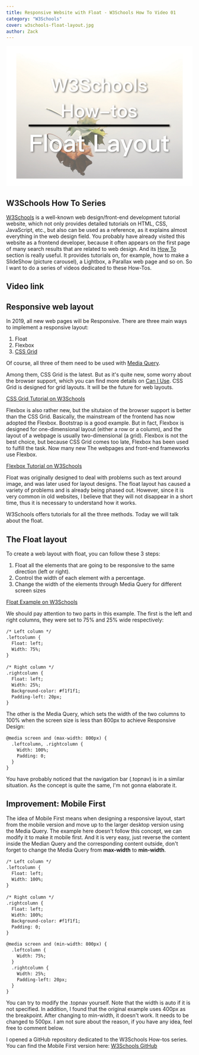 ```yaml
---
title: Responsive Website with Float - W3Schools How To Video 01
category: "W3Schools"
cover: w3schools-float-layout.jpg
author: Zack
---
```


![Responsive Web Float](w3schools-float-layout.jpg)

## W3Schools How To Series

[W3Schools](https://www.w3schools.com) is a well-known web design/front-end development tutorial website, which  not only provides detailed tutorials on HTML, CSS, JavaScript, etc., but also can be used as a reference, as it explains almost everything in the web design field. You probably have already visited this website as a frontend developer, because it often appears on the first page of many search results that are related to web design. And its [How To](https://www.w3schools.com/howto/default.asp) section is really useful. It provides tutorials on, for example, how to make a SlideShow (picture carousel), a Lightbox, a Parallax web page and so on. So I want to do a series of videos dedicated to these How-Tos.

## Video link

## Responsive web layout

In 2019, all new web pages will be Responsive. There are three main ways to implement a responsive layout:

1. Float
2. Flexbox
3. [CSS Grid](https://zacklive.com/css-grid-intro/)

Of course, all three of them need to be used with [Media Query](https://zacklive.com/media-query/).

Among them, CSS Grid is the latest. But as it's quite new, some worry about the browser support, which you can find more details on [Can I Use](https://caniuse.com/#feat=css-grid). CSS Grid is designed for grid layouts. It will be the future for web layouts.

[CSS Grid Tutorial on W3Schools](https://www.w3schools.com/css/css_grid.asp)

Flexbox is also rather new, but the situtaion of the browser support is better than the CSS Grid. Basically, the mainstream of the frontend has now adopted the Flexbox. Bootstrap is a good example. But in fact, Flexbox is designed for one-dimensional layout (either a row or a column), and the layout of a webpage is usually two-dimensional (a grid). Flexbox is not the best choice, but because CSS Grid comes too late, Flexbox has been used to fulfill the task. Now many new The webpages and front-end frameworks use Flexbox.

[Flexbox Tutorial on W3Schools](https://www.w3schools.com/css/css3_flexbox.asp)

Float was originally designed to deal with problems such as text around image, and was later used for layout designs. The float layout has caused a variety of problems and is already being phased out. However, since it is very common in old websites, I believe that they will not disappear in a short time, thus it is necessary to understand how it works.

W3Schools offers tutorials for all the three methods. Today we will talk about the float.

## The Float  layout

To create a web layout with float, you can follow these 3 steps:

1. Float all the elements that are going to be responsive to the same direction (left or right).
2. Control the width of each element with a percentage.
3. Change the width of the elements through Media Query for different screen sizes

[Float Example on W3Schools](https://www.w3schools.com/css/tryit.asp?filename=trycss_website_layout_blog)

We should pay attention to two parts in this example. The first is the left and right columns, they were set to 75% and 25% wide respectively:

```
/* Left column */
.leftcolumn {
  Float: left;
  Width: 75%;
}

/* Right column */
.rightcolumn {
  Float: left;
  Width: 25%;
  Background-color: #f1f1f1;
  Padding-left: 20px;
}
```

The other is the Media Query, which sets the width of the two columns to 100% when the screen size is less than 800px to achieve Responsive Design:

```
@media screen and (max-width: 800px) {
  .leftcolumn, .rightcolumn {
    Width: 100%;
    Padding: 0;
  }
}
```

You have probably noticed that the navigation bar (.topnav) is in a similar situation. As the concept is quite the same, I'm not gonna elaborate it.

## Improvement: Mobile First

The idea of Mobile First means when designing a responsive layout, start from the mobile version and move up to the larger desktop version using the Media Query. The example here doesn't follow this concept, we can modify it to make it mobile first. And it is very easy, just reverse the content inside the Median Query and the corresponding content outside, don't forget to change the Media Query from **max-width** to **min-width**.

```
/* Left column */
.leftcolumn {
  Float: left;
  Width: 100%;
}

/* Right column */
.rightcolumn {
  Float: left;
  Width: 100%;
  Background-color: #f1f1f1;
  Padding: 0;
}
```

```
@media screen and (min-width: 800px) {
  .leftcolumn {
    Width: 75%;
  }
  .rightcolumn {
    Width: 25%;
    Padding-left: 20px;
  }
}
```

You can try to modify the .topnav yourself. Note that the width is auto if it is not specified. In addition, I found that the original example uses 400px as the breakpoint. After changing to min-width, it doesn't work. It needs to be changed to 500px. I am not sure about the reason, if you have any idea, feel free to comment below.

I opened a GitHub repository dedicated to the W3Schools How-tos series. You can find the Mobile First version here: [W3Schools GitHub](https://github.com/ZacharyChim/W3Schools)